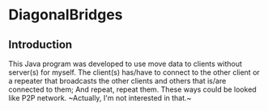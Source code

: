 # DiagonalBridges

## Introduction
 This Java program was developed to use move data to clients without server(s) for myself.
The client(s) has/have to connect to the other client or a repeater that broadcasts the other clients and others that is/are connected to them; And repeat, repeat them.
 These ways could be looked like P2P network. ~Actually, I'm not interested in that.~
